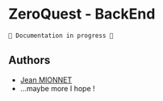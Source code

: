 # ZeroQuest - BackEnd

```
🚧 Documentation in progress 🚧
```

## Authors

* [Jean MIONNET](https://github.com/JeanM38)
* ...maybe more I hope !